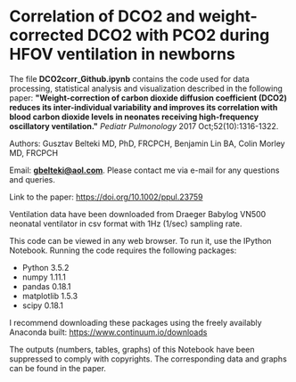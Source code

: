 # **Correlation of DCO2 and weight-corrected DCO2 with PCO2 during HFOV ventilation in newborns**

The file **DCO2corr_Github.ipynb** contains the code used for data processing, statistical analysis and visualization described in the following paper: **"Weight-correction of carbon dioxide diffusion coefficient (DCO2) reduces its inter-individual variability and improves its correlation with blood carbon dioxide levels in neonates receiving high-frequency oscillatory ventilation."** *Pediatr Pulmonology* 2017 Oct;52(10):1316-1322. 

Authors: Gusztav Belteki MD, PhD, FRCPCH, Benjamin Lin BA, Colin Morley MD, FRCPCH

Email: **gbelteki@aol.com**. Please contact me via e-mail for any questions and queries.

Link to the paper: https://doi.org/10.1002/ppul.23759


Ventilation data have been downloaded from Draeger Babylog VN500 neonatal ventilator in csv format with 1Hz (1/sec) sampling rate.


This code can be viewed in any web browser. To run it, use the IPython Notebook. Running the code requires the following packages:   
- Python      3.5.2  
- numpy       1.11.1  
- pandas      0.18.1  
- matplotlib  1.5.3  
- scipy       0.18.1

I recommend downloading these packages using the freely availably Anaconda built: https://www.continuum.io/downloads


The outputs (numbers, tables, graphs) of this Notebook have been suppressed to comply with copyrights. The corresponding data and graphs can be found in the paper.
